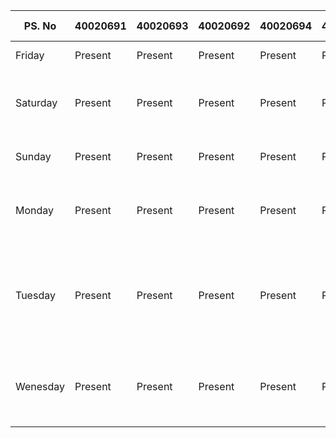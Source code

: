 
PS. No     | 40020691 | 40020693 | 40020692 | 40020694 | 40020696 | 40020697 | 40020698 | 40020699 | 40020701 | 40020702 | Discussion discription |
-------------- | - | - | - | -- | --------------------------- | - | - | - | - | - | - |
Friday |Present|Present|Present|Present| Present |Present|Present|Present|Present|Present| Intro, Searched for project title |
Saturday |Present|Present|Present|Present| Present |Present|Present|Present|Present|Present| Work split ups and worked on desgin, search of information needed |
Sunday |Present|Present|Present|Present| Present |Present|Present|Present|Present|Present| Started designing folder structure |
Monday |Present|Present|Present|Present| Present |Present|Present|Present|Present|Present| Ideas to be implemented in the code and work on Demo code |
Tuesday |Present|Present|Present|Present| Present |Present|Present|Present|Present|Present| Implementation of codes and required information in specific folders in folder structure and Demo code |
Wenesday |Present|Present|Present|Present| Present |Present|Present|Present|Present|Present| Testing, Final updates, Require changes and work on Badges.|
